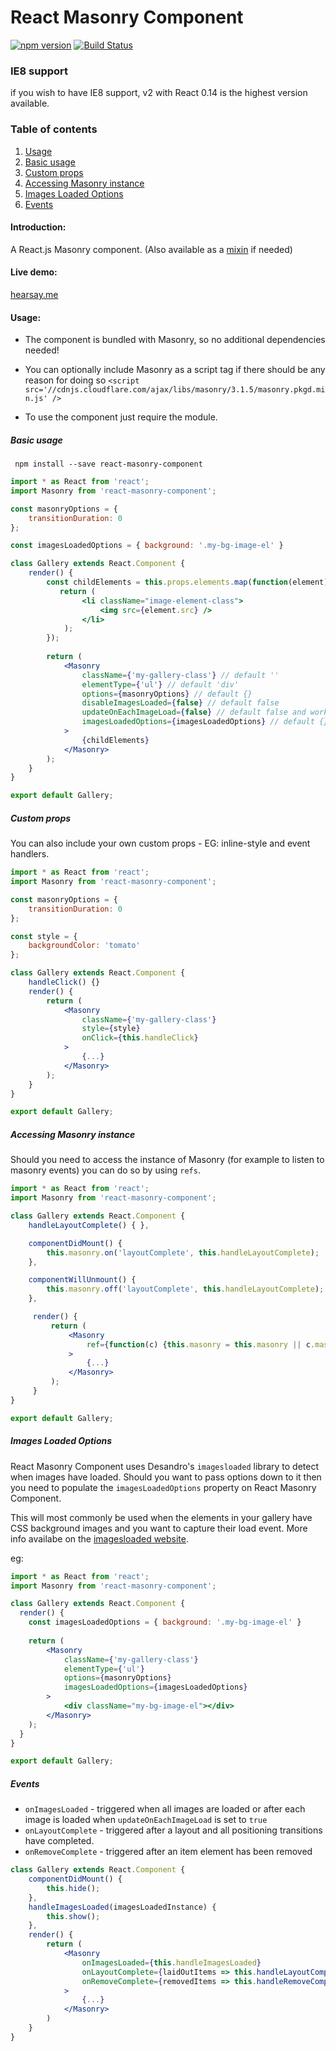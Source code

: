 React Masonry Component
=======================

[![npm version](https://badge.fury.io/js/react-masonry-component.svg)](http://badge.fury.io/js/react-masonry-component)
[![Build Status](https://travis-ci.org/eiriklv/react-masonry-component.svg?branch=master)](https://travis-ci.org/eiriklv/react-masonry-component)

### IE8 support
if you wish to have IE8 support, v2 with React 0.14 is the highest version available.

### Table of contents
1. [Usage](#usage)
  1. [Basic usage](#basic-usage)
  2. [Custom props](#custom-props)
  3. [Accessing Masonry instance](#accessing-masonry-instance)
  4. [Images Loaded Options](#images-loaded-options)
  5. [Events](#events)

#### Introduction:
A React.js Masonry component. (Also available as a [mixin](https://github.com/eiriklv/react-masonry-mixin) if needed)

#### Live demo:
[hearsay.me](https://hearsay-frontend.herokuapp.com)

#### Usage:

* The component is bundled with Masonry, so no additional dependencies needed!
* You can optionally include Masonry as a script tag if there should be any reason for doing so
`<script src='//cdnjs.cloudflare.com/ajax/libs/masonry/3.1.5/masonry.pkgd.min.js' />`

* To use the component just require the module.

##### Basic usage
``` npm install --save react-masonry-component```
```jsx
import * as React from 'react';
import Masonry from 'react-masonry-component';

const masonryOptions = {
    transitionDuration: 0
};

const imagesLoadedOptions = { background: '.my-bg-image-el' }

class Gallery extends React.Component {
    render() {
        const childElements = this.props.elements.map(function(element){
           return (
                <li className="image-element-class">
                    <img src={element.src} />
                </li>
            );
        });
    
        return (
            <Masonry
                className={'my-gallery-class'} // default ''
                elementType={'ul'} // default 'div'
                options={masonryOptions} // default {}
                disableImagesLoaded={false} // default false
                updateOnEachImageLoad={false} // default false and works only if disableImagesLoaded is false
                imagesLoadedOptions={imagesLoadedOptions} // default {}
            >
                {childElements}
            </Masonry>
        );
    }
}

export default Gallery;
```

##### Custom props
You can also include your own custom props - EG: inline-style and event handlers.

```jsx
import * as React from 'react';
import Masonry from 'react-masonry-component';

const masonryOptions = {
    transitionDuration: 0
};

const style = {
    backgroundColor: 'tomato'
};

class Gallery extends React.Component {
    handleClick() {}
    render() {
        return (
            <Masonry
                className={'my-gallery-class'}
                style={style}
                onClick={this.handleClick}
            >
                {...}
            </Masonry>
        );
    }
}

export default Gallery;
```

##### Accessing Masonry instance
Should you need to access the instance of Masonry (for example to listen to masonry events)
you can do so by using `refs`.

```jsx
import * as React from 'react';
import Masonry from 'react-masonry-component';

class Gallery extends React.Component {
    handleLayoutComplete() { },

    componentDidMount() {
        this.masonry.on('layoutComplete', this.handleLayoutComplete);
    },

    componentWillUnmount() {
        this.masonry.off('layoutComplete', this.handleLayoutComplete);
    },

     render() {
         return (
             <Masonry
                 ref={function(c) {this.masonry = this.masonry || c.masonry;}.bind(this)}
             >
                 {...}
             </Masonry>
         );
     }
}

export default Gallery;
```
 
##### Images Loaded Options
React Masonry Component uses Desandro's `imagesloaded` library to detect when images have loaded. Should you want to pass
options down to it then you need to populate the `imagesLoadedOptions` property on React Masonry Component.

This will most commonly be used when the elements in your gallery have CSS background images and you want to capture their
load event. More info availabe on the [imagesloaded website](https://imagesloaded.desandro.com/#background).

eg:
```jsx
import * as React from 'react';
import Masonry from 'react-masonry-component';

class Gallery extends React.Component {
  render() {
    const imagesLoadedOptions = { background: '.my-bg-image-el' }
    
    return (
        <Masonry
            className={'my-gallery-class'}
            elementType={'ul'}
            options={masonryOptions}
            imagesLoadedOptions={imagesLoadedOptions}
        >
            <div className="my-bg-image-el"></div>
        </Masonry>
    );
  }
}

export default Gallery;
```

##### Events

- `onImagesLoaded` - triggered when all images are loaded or after each image is loaded when `updateOnEachImageLoad` is set to `true`
- `onLayoutComplete` - triggered after a layout and all positioning transitions have completed.
- `onRemoveComplete` - triggered after an item element has been removed

```jsx
class Gallery extends React.Component {
    componentDidMount() {
        this.hide();
    },
    handleImagesLoaded(imagesLoadedInstance) {
        this.show();
    },
    render() {
        return (
            <Masonry
                onImagesLoaded={this.handleImagesLoaded}
                onLayoutComplete={laidOutItems => this.handleLayoutComplete(laidOutItems)}
                onRemoveComplete={removedItems => this.handleRemoveComplete(removedItems)}
            >
                {...}
            </Masonry>
        )
    }
}
```
